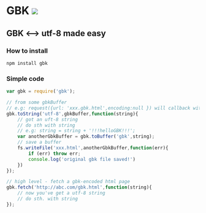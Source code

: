 # GBK ![](https://badge.fury.io/js/gbk.png)

## GBK <--> utf-8 made easy

### How to install
```
npm install gbk
```

### Simple code

````javascript
var gbk = require('gbk');

// from some gbkBuffer
// e.g: request({url: 'xxx.gbk.html',encoding:null }) will callback with a buffer
gbk.toString('utf-8',gbkBuffer,function(string){
    // got an uft-8 string
    // do sth with string
    // e.g: string = string + '!!!helloGBK!!!';
    var anotherGbkBuffer = gbk.toBuffer('gbk',string);
    // save a buffer
    fs.writeFile('xxx.html',anotherGbkBuffer,function(err){
        if (err) throw err;
        console.log('original gbk file saved!')
    })
});

// high level - fetch a gbk-encoded html page
gbk.fetch('http://abc.com/gbk.html',function(string){
    // now you've get a utf-8 string
    // do sth. with string
});
````